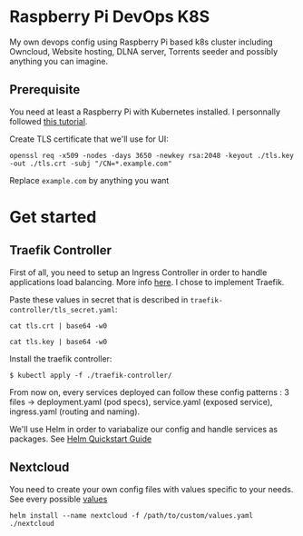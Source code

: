# Raspberry Pi DevOps K8S
My own devops config using Raspberry Pi based k8s cluster including Owncloud, Website hosting, DLNA server, Torrents seeder and possibly anything you can imagine.
## Prerequisite
You need at least a Raspberry Pi with Kubernetes installed. I personnally followed [this tutorial](https://kubecloud.io/setting-up-a-kubernetes-1-11-raspberry-pi-cluster-using-kubeadm-952bbda329c8).

Create TLS certificate that we'll use for UI:
```
openssl req -x509 -nodes -days 3650 -newkey rsa:2048 -keyout ./tls.key -out ./tls.crt -subj "/CN=*.example.com"
```
Replace `example.com` by anything you want

# Get started
## Traefik Controller
First of all, you need to setup an Ingress Controller in order to handle applications load balancing. More info [here](https://kubernetes.io/docs/concepts/services-networking/ingress-controllers/).
I chose to implement Traefik.

Paste these values in secret that is described in `traefik-controller/tls_secret.yaml`:
```
cat tls.crt | base64 -w0
```
```
cat tls.key | base64 -w0
```

Install the traefik controller:
```
$ kubectl apply -f ./traefik-controller/
```

From now on, every services deployed can follow these config patterns : 3 files -> deployment.yaml (pod specs), service.yaml (exposed service), ingress.yaml (routing and naming).

We'll use Helm in order to variabalize our config and handle services as packages. See [Helm Quickstart Guide](https://helm.sh/docs/using_helm/#quickstart)

## Nextcloud
You need to create your own config files with values specific to your needs. See every possible [values](./nextcloud/README.md)
```
helm install --name nextcloud -f /path/to/custom/values.yaml ./nextcloud
```